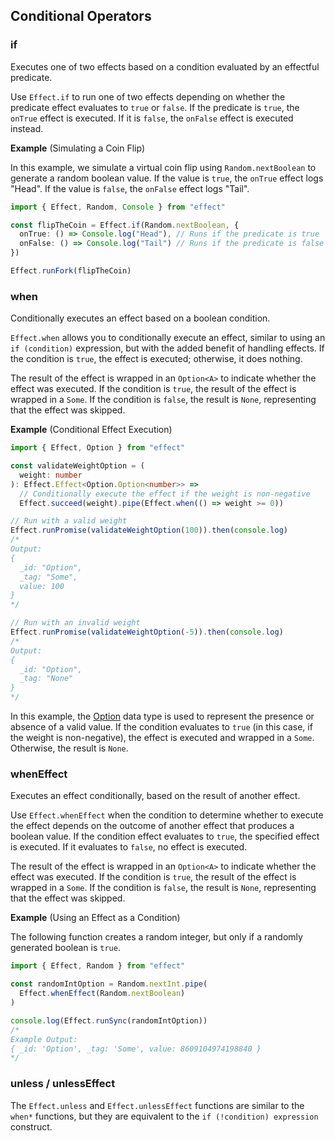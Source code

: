 ## Conditional Operators

### if

Executes one of two effects based on a condition evaluated by an effectful predicate.

Use `Effect.if` to run one of two effects depending on whether the predicate effect
evaluates to `true` or `false`. If the predicate is `true`, the `onTrue` effect
is executed. If it is `false`, the `onFalse` effect is executed instead.

**Example** (Simulating a Coin Flip)

In this example, we simulate a virtual coin flip using `Random.nextBoolean` to generate a random boolean value. If the value is `true`, the `onTrue` effect logs "Head". If the value is `false`, the `onFalse` effect logs "Tail".

```ts twoslash
import { Effect, Random, Console } from "effect"

const flipTheCoin = Effect.if(Random.nextBoolean, {
  onTrue: () => Console.log("Head"), // Runs if the predicate is true
  onFalse: () => Console.log("Tail") // Runs if the predicate is false
})

Effect.runFork(flipTheCoin)
```

### when

Conditionally executes an effect based on a boolean condition.

`Effect.when` allows you to conditionally execute an effect, similar to using
an `if (condition)` expression, but with the added benefit of handling
effects. If the condition is `true`, the effect is executed; otherwise, it
does nothing.

The result of the effect is wrapped in an `Option<A>` to indicate whether the
effect was executed. If the condition is `true`, the result of the effect is
wrapped in a `Some`. If the condition is `false`, the result is `None`,
representing that the effect was skipped.

**Example** (Conditional Effect Execution)

```ts twoslash
import { Effect, Option } from "effect"

const validateWeightOption = (
  weight: number
): Effect.Effect<Option.Option<number>> =>
  // Conditionally execute the effect if the weight is non-negative
  Effect.succeed(weight).pipe(Effect.when(() => weight >= 0))

// Run with a valid weight
Effect.runPromise(validateWeightOption(100)).then(console.log)
/*
Output:
{
  _id: "Option",
  _tag: "Some",
  value: 100
}
*/

// Run with an invalid weight
Effect.runPromise(validateWeightOption(-5)).then(console.log)
/*
Output:
{
  _id: "Option",
  _tag: "None"
}
*/
```

In this example, the [Option](/docs/data-types/option/) data type is used to represent the presence or absence of a valid value. If the condition evaluates to `true` (in this case, if the weight is non-negative), the effect is executed and wrapped in a `Some`. Otherwise, the result is `None`.

### whenEffect

Executes an effect conditionally, based on the result of another effect.

Use `Effect.whenEffect` when the condition to determine whether to execute the effect
depends on the outcome of another effect that produces a boolean value.
If the condition effect evaluates to `true`, the specified effect is executed.
If it evaluates to `false`, no effect is executed.

The result of the effect is wrapped in an `Option<A>` to indicate whether the
effect was executed. If the condition is `true`, the result of the effect is
wrapped in a `Some`. If the condition is `false`, the result is `None`,
representing that the effect was skipped.

**Example** (Using an Effect as a Condition)

The following function creates a random integer, but only if a randomly generated boolean is `true`.

```ts twoslash
import { Effect, Random } from "effect"

const randomIntOption = Random.nextInt.pipe(
  Effect.whenEffect(Random.nextBoolean)
)

console.log(Effect.runSync(randomIntOption))
/*
Example Output:
{ _id: 'Option', _tag: 'Some', value: 8609104974198840 }
*/
```

### unless / unlessEffect

The `Effect.unless` and `Effect.unlessEffect` functions are similar to the `when*` functions, but they are equivalent to the `if (!condition) expression` construct.
